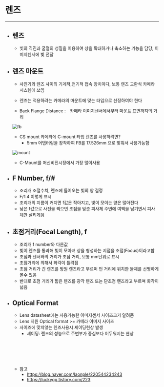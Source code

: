 
# 렌즈
-----------------------------------------------

- ## 렌즈
	- 빛의 직진과 굴절의 성질을 이용하여 상을 확대하거나 축소하는 기능을 담당, 이미지센서에 빛 전달

- ## 렌즈 마운트
	- 사진기와 렌즈 사이의 기계적,전기적 접속 장치이다, 보통 렌즈 교환식 카메라 시스템에 쓰임
	- 렌즈는 적용하려는 카메라의 마운트에 맞는 타입으로 선정하여야 한다


	- Back Flange Distance :　카메라 이미지센서에서부터 마운트 표면까지의 거리

	![fb](https://user-images.githubusercontent.com/68523963/103388663-b10e4700-4b4d-11eb-8aea-b8015d85106b.png)
	<br/>


	- CS mount 카메라에 C-mount 타입 렌즈를 사용하려면?
		+ 5mm 어댑터링을 장착하여 FB를 17.526mm 으로 맟춰서 사용가능함
		
	![mount](https://user-images.githubusercontent.com/68523963/103389003-a2289400-4b4f-11eb-8c1d-774907b71a60.PNG)
	<br/>
	
	- C-Mount를 머신비전시장에서 가장 많이사용





- ## F Number, f/#
	- 조리개 조절수치, 렌즈에 들어오는 빛의 양 결정
	- F/1.4  이렇게 표시
	- 조리개의 지름이 커지면 f값은 작아지고, 빛이 모이는 양은 많아진다
	- 낮은 f값으로 사진을 찍으면 초점을 맞춘 피사체 주변에 여백을 남기면서 피사체만 살리게됨



- ## 초점거리(Focal Length), f
	- 조리개 f number와 다른값
	- 빛이 렌즈를 통과해 빛이 모아져 상을 형성하는 지점을 초점(Focus)이라고함
	- 초점과 센서와의 거리가 초점 거리, 보통 mm단위로 표시
	- 초점거리에 의해서 화각이 틀려짐
	- 초점 거리가 긴 렌즈를 망원 렌즈라고 부르며 먼 거리에 위치한 물체를 선명하게 볼수 있음
	- 반대로 초점 거리가 짧은 렌즈를 광각 렌즈 또는 단초점 렌즈라고 부르며 화각이 넓음

- ## Optical Format
	- Lens datasheet에는 사용가능한 이미지센서 사이즈크기 알려줌
	- Lens 지원 Optical format >= 카메라 이미지 사이즈
	- 사이즈에 맞지않는 렌즈사용시 셰이딩현상 발생
		+ 셰이딩: 렌즈의 성능으로 주변부가 중심보다 어두워지는 현상


	<br/><br/><br/><br/>




	- 참고
		+ https://blog.naver.com/laonple/220544234243
		+ https://luckygg.tistory.com/223
